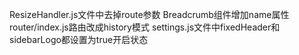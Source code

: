 ResizeHandler.js文件中去掉route参数
Breadcrumb组件增加name属性
router/index.js路由改成history模式
settings.js文件中fixedHeader和sidebarLogo都设置为true开启状态
